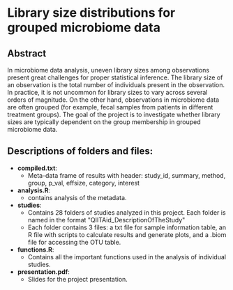 # Library size distributions for grouped microbiome data

## Abstract
In microbiome data analysis, uneven library sizes among observations present great challenges for proper statistical inference. The library size of an observation is the total number of individuals present in the observation. In practice, it is not uncommon for library sizes to vary across several orders of magnitude. On the other hand, observations in microbiome data are often grouped (for example, fecal samples from patients in different treatment groups). The goal of the project is to investigate whether library sizes are typically dependent on the group membership in grouped microbiome data. 

## Descriptions of folders and files:
- **compiled.txt**:
	- Meta-data frame of results with header: study_id, summary, method, group, p_val, effsize, category, interest
- **analysis.R**:
	- contains analysis of the metadata.
- **studies**:
	- Contains 28 folders of studies analyzed in this project. Each folder is named in the format "QIITAid_DescriptionOfTheStudy"
	- Each folder contains 3 files: a txt file for sample information table, an R file with scripts to calculate results and generate plots, and a .biom file for accessing the OTU table.
- **functions.R**:
	- Contains all the important functions used in the analysis of individual studies.
- **presentation.pdf**:
	- Slides for the project presentation.